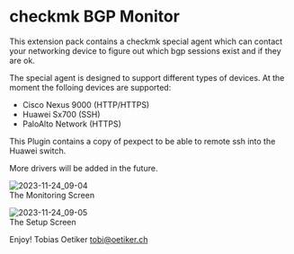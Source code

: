 # checkmk BGP Monitor

This extension pack contains a checkmk special agent which can contact your networking device to figure out which bgp sessions exist and if they are ok.

The special agent is designed to support different types of devices. At the moment the folloing devices are supported:

* Cisco Nexus 9000 (HTTP/HTTPS)
* Huawei Sx700 (SSH)
* PaloAlto Network (HTTPS)

This Plugin contains a copy of pexpect to be able to remote ssh into the Huawei switch.

More drivers will be added in the future.

![2023-11-24_09-04](https://github.com/oposs/cmk-bgp_mon/assets/429279/7ae8f624-cd13-420b-93f9-68b678548c9e)  
The Monitoring Screen

![2023-11-24_09-05](https://github.com/oposs/cmk-bgp_mon/assets/429279/6e43913b-0a58-4843-bf15-b26e584c7857)  
The Setup Screen

Enjoy!
Tobias Oetiker <tobi@oetiker.ch>
